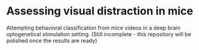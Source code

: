 # Assessing visual distraction in mice
Attempting behavioral classification from mice videos in a deep brain optogenetical stimulation setting. (Still incomplete - this repository will be polished once the results are ready)
